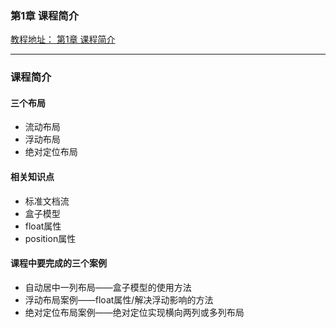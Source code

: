 ### 第1章 课程简介
[教程地址： 第1章 课程简介](http://www.imooc.com/video/1329)

---

### 课程简介

#### 三个布局
- 流动布局
- 浮动布局
- 绝对定位布局

#### 相关知识点
- 标准文档流
- 盒子模型
- float属性
- position属性

#### 课程中要完成的三个案例
- 自动居中一列布局——盒子模型的使用方法
- 浮动布局案例——float属性/解决浮动影响的方法
- 绝对定位布局案例——绝对定位实现横向两列或多列布局


